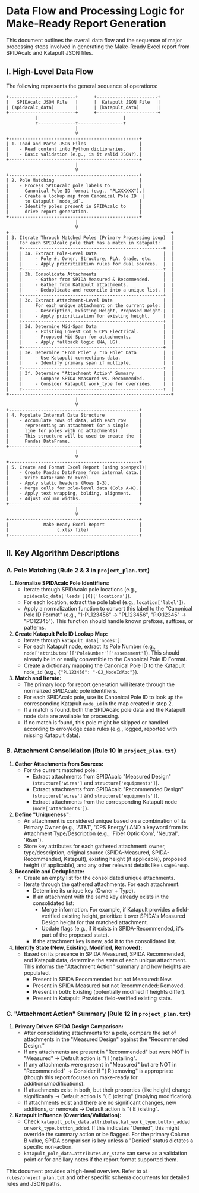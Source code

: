 # Data Flow and Processing Logic for Make-Ready Report Generation

This document outlines the overall data flow and the sequence of major processing steps involved in generating the Make-Ready Excel report from SPIDAcalc and Katapult JSON files.

## I. High-Level Data Flow

The following represents the general sequence of operations:

```
+-------------------------+      +-----------------------+
|   SPIDAcalc JSON File   |      |  Katapult JSON File   |
| (spidacalc_data)        |      | (katapult_data)       |
+-------------------------+      +-----------------------+
           |                                |
           +--------------+-----------------+
                          |
                          V
+-------------------------------------------------+
| 1. Load and Parse JSON Files                    |
|    - Read content into Python dictionaries.     |
|    - Basic validation (e.g., is it valid JSON?).|
+-------------------------------------------------+
                          |
                          V
+-------------------------------------------------+
| 2. Pole Matching                                |
|    - Process SPIDAcalc pole labels to           |
|      Canonical Pole ID format (e.g., "PLXXXXXX").|
|    - Create a lookup map from Canonical Pole ID  |
|      to Katapult `node_id`.                     |
|    - Identify poles present in SPIDAcalc to     |
|      drive report generation.                   |
+-------------------------------------------------+
                          |
                          V
+-------------------------------------------------------------+
| 3. Iterate Through Matched Poles (Primary Processing Loop)  |
|    For each SPIDAcalc pole that has a match in Katapult:    |
|    +-----------------------------------------------------+  |
|    | 3a. Extract Pole-Level Data                         |  |
|    |     - Pole #, Owner, Structure, PLA, Grade, etc.    |  |
|    |     - Apply prioritization rules for dual sources.  |  |
|    +-----------------------------------------------------+  |
|    | 3b. Consolidate Attachments                         |  |
|    |     - Gather from SPIDA Measured & Recommended.     |  |
|    |     - Gather from Katapult attachments.             |  |
|    |     - Deduplicate and reconcile into a unique list. |  |
|    +-----------------------------------------------------+  |
|    | 3c. Extract Attachment-Level Data                   |  |
|    |     For each unique attachment on the current pole: |  |
|    |     - Description, Existing Height, Proposed Height.|  |
|    |     - Apply prioritization for existing height.     |  |
|    +-----------------------------------------------------+  |
|    | 3d. Determine Mid-Span Data                         |  |
|    |     - Existing Lowest Com & CPS Electrical.         |  |
|    |     - Proposed Mid-Span for attachments.            |  |
|    |     - Apply fallback logic (NA, UG).                |  |
|    +-----------------------------------------------------+  |
|    | 3e. Determine "From Pole" / "To Pole" Data          |  |
|    |     - Use Katapult connections data.                |  |
|    |     - Identify primary span if multiple.            |  |
|    +-----------------------------------------------------+  |
|    | 3f. Determine "Attachment Action" Summary           |  |
|    |     - Compare SPIDA Measured vs. Recommended.       |  |
|    |     - Consider Katapult work_type for overrides.    |  |
|    +-----------------------------------------------------+  |
+-------------------------------------------------------------+
                          |
                          V
+-------------------------------------------------+
| 4. Populate Internal Data Structure             |
|    - Accumulate rows of data, with each row     |
|      representing an attachment (or a single    |
|      line for poles with no attachments).       |
|    - This structure will be used to create the  |
|      Pandas DataFrame.                          |
+-------------------------------------------------+
                          |
                          V
+-------------------------------------------------+
| 5. Create and Format Excel Report (using openpyxl)|
|    - Create Pandas DataFrame from internal data.|
|    - Write DataFrame to Excel.                  |
|    - Apply static headers (Rows 1-3).           |
|    - Merge cells for pole-level data (Cols A-K).|
|    - Apply text wrapping, bolding, alignment.   |
|    - Adjust column widths.                      |
+-------------------------------------------------+
                          |
                          V
+-------------------------------------------------+
|             Make-Ready Excel Report             |
|                  (.xlsx file)                   |
+-------------------------------------------------+

```

## II. Key Algorithm Descriptions

### A. Pole Matching (Rule 2 & 3 in `project_plan.txt`)

1.  **Normalize SPIDAcalc Pole Identifiers:**
    *   Iterate through SPIDAcalc pole locations (e.g., `spidacalc_data['leads'][0]['locations']`).
    *   For each location, extract the pole label (e.g., `location['label']`).
    *   Apply a normalization function to convert this label to the "Canonical Pole ID Format" (e.g., "1-PL123456" -> "PL123456", "P.O.12345" -> "PO12345"). This function should handle known prefixes, suffixes, or patterns.
2.  **Create Katapult Pole ID Lookup Map:**
    *   Iterate through `katapult_data['nodes']`.
    *   For each Katapult node, extract its Pole Number (e.g., `node['attributes']['PoleNumber']['assessment']`). This should already be in or easily convertible to the Canonical Pole ID Format.
    *   Create a dictionary mapping the Canonical Pole ID to the Katapult `node_id` (e.g., `{"PL123456": "-OJ_NodeIdAbc"}`).
3.  **Match and Iterate:**
    *   The primary loop for report generation will iterate through the normalized SPIDAcalc pole identifiers.
    *   For each SPIDAcalc pole, use its Canonical Pole ID to look up the corresponding Katapult `node_id` in the map created in step 2.
    *   If a match is found, both the SPIDAcalc pole data and the Katapult node data are available for processing.
    *   If no match is found, this pole might be skipped or handled according to error/edge case rules (e.g., logged, reported with missing Katapult data).

### B. Attachment Consolidation (Rule 10 in `project_plan.txt`)

1.  **Gather Attachments from Sources:**
    *   For the current matched pole:
        *   Extract attachments from SPIDAcalc "Measured Design" (`structure['wires']` and `structure['equipments']`).
        *   Extract attachments from SPIDAcalc "Recommended Design" (`structure['wires']` and `structure['equipments']`).
        *   Extract attachments from the corresponding Katapult node (`node['attachments']`).
2.  **Define "Uniqueness":**
    *   An attachment is considered unique based on a combination of its Primary Owner (e.g., 'AT&T', 'CPS Energy') AND a keyword from its Attachment Type/Description (e.g., 'Fiber Optic Com', 'Neutral', 'Riser').
    *   Store key attributes for each gathered attachment: owner, type/description, original source (SPIDA-Measured, SPIDA-Recommended, Katapult), existing height (if applicable), proposed height (if applicable), and any other relevant details like `usageGroup`.
3.  **Reconcile and Deduplicate:**
    *   Create an empty list for the consolidated unique attachments.
    *   Iterate through the gathered attachments. For each attachment:
        *   Determine its unique key (Owner + Type).
        *   If an attachment with the same key already exists in the consolidated list:
            *   Merge information. For example, if Katapult provides a field-verified existing height, prioritize it over SPIDA's Measured Design height for that matched attachment.
            *   Update flags (e.g., if it exists in SPIDA-Recommended, it's part of the proposed state).
        *   If the attachment key is new, add it to the consolidated list.
4.  **Identify State (New, Existing, Modified, Removed):**
    *   Based on its presence in SPIDA Measured, SPIDA Recommended, and Katapult data, determine the state of each unique attachment. This informs the "Attachment Action" summary and how heights are populated.
        *   Present in SPIDA Recommended but not Measured: New.
        *   Present in SPIDA Measured but not Recommended: Removed.
        *   Present in both: Existing (potentially modified if heights differ).
        *   Present in Katapult: Provides field-verified existing state.

### C. "Attachment Action" Summary (Rule 12 in `project_plan.txt`)

1.  **Primary Driver: SPIDA Design Comparison:**
    *   After consolidating attachments for a pole, compare the set of attachments in the "Measured Design" against the "Recommended Design."
    *   If any attachments are present in "Recommended" but were NOT in "Measured" -> Default action is "( I )nstalling".
    *   If any attachments were present in "Measured" but are NOT in "Recommended" -> Consider if "( R )emoving" is appropriate (though this report focuses on make-ready for additions/modifications).
    *   If attachments exist in both, but their properties (like height) change significantly -> Default action is "( E )xisting" (implying modification).
    *   If attachments exist and there are no significant changes, new additions, or removals -> Default action is "( E )xisting".
2.  **Katapult Influence (Overrides/Validation):**
    *   Check `katapult_pole_data.attributes.kat_work_type.button_added` or `work_type.button_added`. If this indicates "Denied", this might override the summary action or be flagged. For the primary Column B value, SPIDA comparison is key unless a "Denied" status dictates a specific non-action.
    *   `katapult_pole_data.attributes.mr_state` can serve as a validation point or for ancillary notes if the report format supported them.

This document provides a high-level overview. Refer to `ai-rules/project_plan.txt` and other specific schema documents for detailed rules and JSON paths.
